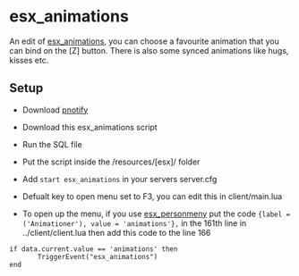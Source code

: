 # esx_animations
An edit of [esx_animations](https://github.com/ESX-Org/esx_animations), you can choose a favourite animation that you can bind on the [Z] button. There is also some synced animations like hugs, kisses etc.

## Setup

 - Download [pnotify](https://forum.fivem.net/t/release-pnotify-in-game-js-notifications-using-noty/20659)

 - Download this esx_animations script
 
 - Run the SQL file
 
 - Put the script inside the /resources/[esx]/ folder
 
 - Add ```start esx_animations``` in your servers server.cfg
 
 - Defualt key to open menu set to F3, you can edit this in client/main.lua
 
 - To open up the menu, if you use [esx_personmeny](https://github.com/xBlueSI/esx_personmeny/) put the code ```{label = ('Animationer'), value = 'animations'},``` in the 161th line in ../client/client.lua then add this code to the line 166
 ```
 if data.current.value == 'animations' then
      	TriggerEvent("esx_animations")
end
